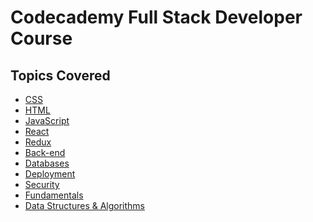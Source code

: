 # Codecademy Full Stack Developer Course

## Topics Covered
* [CSS](./css-html/)
* [HTML](./css-html/)
* [JavaScript](./javascript/)
* [React]()
* [Redux]()
* [Back-end]()
* [Databases]()
* [Deployment]()
* [Security]()
* [Fundamentals]()
* [Data Structures & Algorithms]()